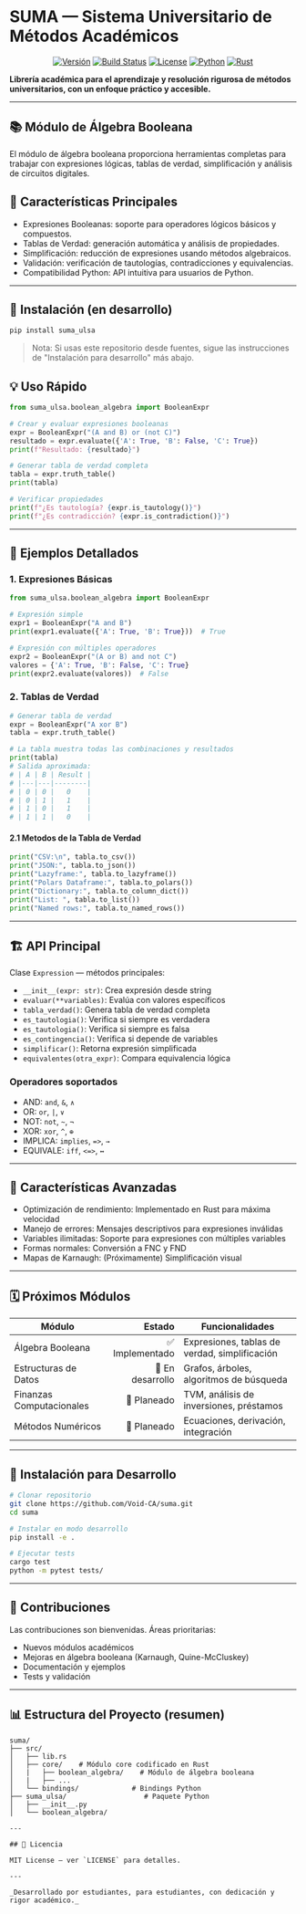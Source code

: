 # SUMA — Sistema Universitario de Métodos Académicos

<div align="center">

[![Versión](https://img.shields.io/badge/SUMA-v0.1.0-blue.svg)](https://github.com/Void-CA/SUMA)
[![Build Status](https://img.shields.io/badge/build-passing-brightgreen.svg)]()
[![License](https://img.shields.io/badge/license-MIT-lightgrey.svg)]()
[![Python](https://img.shields.io/badge/python-3.8+-blue.svg)]()
[![Rust](https://img.shields.io/badge/rust-1.70+-orange.svg)]()

</div>

**Librería académica para el aprendizaje y resolución rigurosa de métodos universitarios, con un enfoque práctico y accesible.**

---

## 📚 Módulo de Álgebra Booleana

El módulo de álgebra booleana proporciona herramientas completas para trabajar con expresiones lógicas, tablas de verdad, simplificación y análisis de circuitos digitales.

## 🎯 Características Principales

- Expresiones Booleanas: soporte para operadores lógicos básicos y compuestos.
- Tablas de Verdad: generación automática y análisis de propiedades.
- Simplificación: reducción de expresiones usando métodos algebraicos.
- Validación: verificación de tautologías, contradicciones y equivalencias.
- Compatibilidad Python: API intuitiva para usuarios de Python.

---

## 🔧 Instalación (en desarrollo)

```bash
pip install suma_ulsa
```

> Nota: Si usas este repositorio desde fuentes, sigue las instrucciones de "Instalación para desarrollo" más abajo.

## 💡 Uso Rápido

```python
from suma_ulsa.boolean_algebra import BooleanExpr

# Crear y evaluar expresiones booleanas
expr = BooleanExpr("(A and B) or (not C)")
resultado = expr.evaluate({'A': True, 'B': False, 'C': True})
print(f"Resultado: {resultado}")

# Generar tabla de verdad completa
tabla = expr.truth_table()
print(tabla)

# Verificar propiedades
print(f"¿Es tautología? {expr.is_tautology()}")
print(f"¿Es contradicción? {expr.is_contradiction()}")
```

---

## 📖 Ejemplos Detallados

### 1. Expresiones Básicas

```python
from suma_ulsa.boolean_algebra import BooleanExpr

# Expresión simple
expr1 = BooleanExpr("A and B")
print(expr1.evaluate({'A': True, 'B': True}))  # True

# Expresión con múltiples operadores
expr2 = BooleanExpr("(A or B) and not C")
valores = {'A': True, 'B': False, 'C': True}
print(expr2.evaluate(valores))  # False
```

### 2. Tablas de Verdad

```python
# Generar tabla de verdad
expr = BooleanExpr("A xor B")
tabla = expr.truth_table()

# La tabla muestra todas las combinaciones y resultados
print(tabla)
# Salida aproximada:
# | A | B | Result |
# |---|---|--------|
# | 0 | 0 |   0    |
# | 0 | 1 |   1    |
# | 1 | 0 |   1    |
# | 1 | 1 |   0    |
```

#### 2.1 Metodos de la Tabla de Verdad

```python
print("CSV:\n", tabla.to_csv())
print("JSON:", tabla.to_json())
print("Lazyframe:", tabla.to_lazyframe())
print("Polars Dataframe:", tabla.to_polars())
print("Dictionary:", tabla.to_column_dict())
print("List: ", tabla.to_list())
print("Named rows:", tabla.to_named_rows())
```

---

## 🏗️ API Principal

Clase `Expression` — métodos principales:

- `__init__(expr: str)`: Crea expresión desde string
- `evaluar(**variables)`: Evalúa con valores específicos
- `tabla_verdad()`: Genera tabla de verdad completa
- `es_tautologia()`: Verifica si siempre es verdadera
- `es_tautologia()`: Verifica si siempre es falsa
- `es_contingencia()`: Verifica si depende de variables
- `simplificar()`: Retorna expresión simplificada
- `equivalentes(otra_expr)`: Compara equivalencia lógica

### Operadores soportados

- AND: `and`, `&`, `∧`
- OR: `or`, `|`, `∨`
- NOT: `not`, `~`, `¬`
- XOR: `xor`, `^`, `⊕`
- IMPLICA: `implies`, `=>`, `→`
- EQUIVALE: `iff`, `<=>`, `↔`

---


## 🔬 Características Avanzadas

- Optimización de rendimiento: Implementado en Rust para máxima velocidad
- Manejo de errores: Mensajes descriptivos para expresiones inválidas
- Variables ilimitadas: Soporte para expresiones con múltiples variables
- Formas normales: Conversión a FNC y FND
- Mapas de Karnaugh: (Próximamente) Simplificación visual

---

## 🗓️ Próximos Módulos

| Módulo | Estado | Funcionalidades |
|---|---:|---|
| Álgebra Booleana | ✅ Implementado | Expresiones, tablas de verdad, simplificación |
| Estructuras de Datos | 🔄 En desarrollo | Grafos, árboles, algoritmos de búsqueda |
| Finanzas Computacionales | 📅 Planeado | TVM, análisis de inversiones, préstamos |
| Métodos Numéricos | 📅 Planeado | Ecuaciones, derivación, integración |

---

## 🚀 Instalación para Desarrollo

```bash
# Clonar repositorio
git clone https://github.com/Void-CA/suma.git
cd suma

# Instalar en modo desarrollo
pip install -e .

# Ejecutar tests
cargo test
python -m pytest tests/
```

---

## 🤝 Contribuciones

Las contribuciones son bienvenidas. Áreas prioritarias:

- Nuevos módulos académicos
- Mejoras en álgebra booleana (Karnaugh, Quine-McCluskey)
- Documentación y ejemplos
- Tests y validación

---

## 📊 Estructura del Proyecto (resumen)

```
suma/
├── src/                   
│   ├── lib.rs
│   ├── core/    # Módulo core codificado en Rust
│   |   ├── boolean_algebra/    # Módulo de álgebra booleana
│   |   ├── ...
│   └── bindings/             # Bindings Python
├── suma_ulsa/                   # Paquete Python
│   ├── __init__.py
│   └── boolean_algebra/

---

## 📄 Licencia

MIT License — ver `LICENSE` para detalles.

---

_Desarrollado por estudiantes, para estudiantes, con dedicación y rigor académico._
